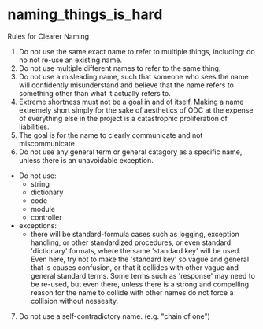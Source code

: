 # naming_things_is_hard
Rules for Clearer Naming


1. Do not use the same exact name to refer to multiple things, including: do no not re-use an existing name.
2. Do not use multiple different names to refer to the same thing.
3. Do not use a misleading name, such that someone who sees the name will confidently misunderstand and believe that the name refers to something other than what it actually refers to.
4. Extreme shortness must not be a goal in and of itself. Making a name extremely short simply for the sake of aesthetics of ODC at the expense of everything else in the project is a catastrophic proliferation of liabilities.
5. The goal is for the name to clearly communicate and not miscommunicate
6. Do not use any general term or general catagory as a specific name, unless there is an unavoidable exception.
- Do not use:
  - string
  - dictionary
  - code
  - module
  - controller
- exceptions:
  - there will be standard-formula cases such as logging, exception handling, or other standardized procedures, or even standard 'dictionary' formats, where the same 'standard key' will be used. Even here, try not to make the 'standard key' so vague and general that is causes confusion, or that it collides with other vague and general standard terms. Some terms such as 'response' may need to be re-used, but even there, unless there is a strong and compelling reason for the name to collide with other names do not force a collision without nessesity. 
7. Do not use a self-contradictory name. (e.g. "chain of one")
